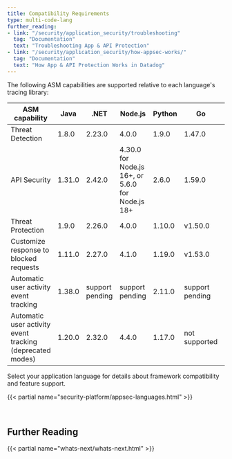 ```yaml
---
title: Compatibility Requirements
type: multi-code-lang
further_reading:
- link: "/security/application_security/troubleshooting"
  tag: "Documentation"
  text: "Troubleshooting App & API Protection"
- link: "/security/application_security/how-appsec-works/"
  tag: "Documentation"
  text: "How App & API Protection Works in Datadog"
---
```


The following ASM capabilities are supported relative to each language's tracing library:

| ASM capability                         | Java    | .NET     | Node.js                                          | Python        | Go              | Ruby          | PHP           |
|----------------------------------------|---------|----------|--------------------------------------------------|---------------|-----------------|---------------|---------------|
| Threat Detection                       | 1.8.0   | 2.23.0   | 4.0.0                                            | 1.9.0         | 1.47.0          | 1.9.0         | 0.84.0        |
| API Security                           | 1.31.0  | 2.42.0   | 4.30.0 for Node.js 16+, or 5.6.0 for Node.js 18+ | 2.6.0         | 1.59.0          | 2.4.0        | 0.98.0        |
| Threat Protection                      | 1.9.0   | 2.26.0   | 4.0.0                                            | 1.10.0        | v1.50.0         | 1.11.0        | 0.86.0        |
| Customize response to blocked requests | 1.11.0  | 2.27.0   | 4.1.0                                            | 1.19.0        | v1.53.0         | 1.15.0        | 0.86.0        |
| Automatic user activity event tracking | 1.38.0  | support pending   | support pending                                            | 2.11.0        | support pending   | support pending        | support pending        |
| Automatic user activity event tracking (deprecated modes) | 1.20.0  | 2.32.0   | 4.4.0                                            | 1.17.0        | not supported   | 1.14.0        | 0.89.0        |

Select your application language for details about framework compatibility and feature support.


{{< partial name="security-platform/appsec-languages.html" >}}

<br>

## Further Reading

{{< partial name="whats-next/whats-next.html" >}}

